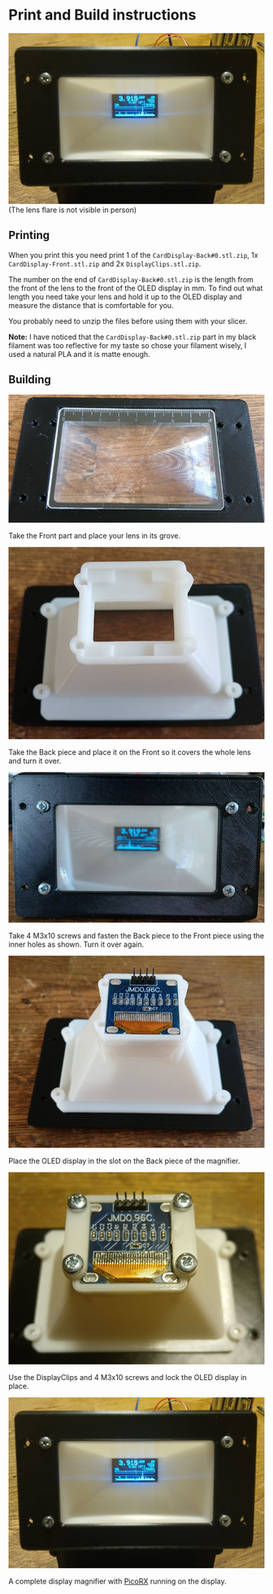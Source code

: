 # Print and Build instructions

![Preview of the display magnifier assembled.](Images/Preview.jpg) 
(The lens flare is not visible in person)

## Printing

When you print this you need print 1 of the `CardDisplay-Back#0.stl.zip`, 1x `CardDisplay-Front.stl.zip` and 2x `DisplayClips.stl.zip`.

The number on the end of `CardDisplay-Back#0.stl.zip` is the length from the front of the lens to the front of the OLED display in mm. To find out what length you need take your lens and hold it up to the OLED display and measure the distance that is comfortable for you.

You probably need to unzip the files before using them with your slicer.

**Note:** I have noticed that the `CardDisplay-Back#0.stl.zip` part in my black filament was too reflective for my taste so chose your filament wisely, I used a natural PLA and it is matte enough.

## Building

![Front piece with lens placed in its grove.](Images/Step1.jpg) 

Take the Front part and place your lens in its grove.

![Front piece with Back piece placed on top of it.](Images/Step2.jpg) 

Take the Back piece and place it on the Front so it covers the whole lens and turn it over.

![Front piece with lens and screws holding the Back piece in pace.](Images/Step3.jpg) 

Take 4 M3x10 screws and fasten the Back piece to the Front piece using the inner holes as shown. Turn it over again.

![Magnifier with backside up and a OLED placed in its slot.](Images/Step4.jpg) 

Place the OLED display in the slot on the Back piece of the magnifier.

![Magnifier with backside up and a OLED held in place with display clips and screws.](Images/Step5.jpg) 

Use the DisplayClips and 4 M3x10 screws and lock the OLED display in place.

![Preview of the display magnifier assembled.](Images/Preview.jpg) 

A complete display magnifier with [PicoRX](https://github.com/dawsonjon/PicoRX)  running on the display.